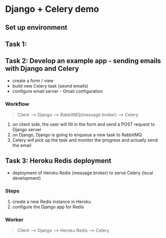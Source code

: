# Django + Celery demo 

## Set up environment 


## Task 1: 

## Task 2: Develop an example app - sending emails with Django and Celery 
- create a form / view 
- build new Celery task (seond emails)
- configure email server - Gmail configuration 

### Workflow
> Client --> Django --> RabbitMQ(message broker) --> Celery 
1. on client side, the user will fill in the form and send a POST request to Django server
2. on Django, Django is going to enqueue a new task to RabbitMQ
3. Celery will pick up the task and monitor the progress and actually send the email

## Task 3: Heroku Redis deployment 
- deployment of Heroku Redis (message broker) to serve Celery (local development)

### Steps 
1. create a new Redis instance in Heroku 
2. configure the Django app for Redis

### Worker 
> Client --> Django --> Heroku Redis --> Celery 

